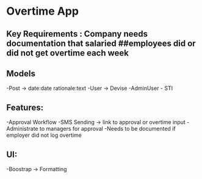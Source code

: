 # Overtime App

## Key Requirements : Company needs documentation that salaried ##employees did or did not get overtime each week

## Models
-Post -> date:date rationale:text
-User -> Devise
-AdminUser - STI


## Features:
-Approval Workflow
-SMS Sending -> link to approval or overtime input
-Administrate to managers for approval
-Needs to be documented if employer did not log overtime

## UI:
-Boostrap -> Formatting
